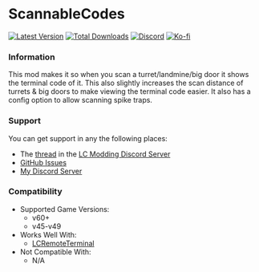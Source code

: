 # ScannableCodes

[![Latest Version](https://img.shields.io/thunderstore/v/Dev1A3/ScannableCodes?style=for-the-badge&logo=thunderstore&logoColor=white)](https://thunderstore.io/c/lethal-company/p/Dev1A3/ScannableCodes)
[![Total Downloads](https://img.shields.io/thunderstore/dt/Dev1A3/ScannableCodes?style=for-the-badge&logo=thunderstore&logoColor=white)](https://thunderstore.io/c/lethal-company/p/Dev1A3/ScannableCodes)
[![Discord](https://img.shields.io/discord/646323142737788928?style=for-the-badge&logo=discord&logoColor=white&label=Discord)](https://discord.gg/CKqVFPRtKp)
[![Ko-fi](https://img.shields.io/badge/Donate-F16061.svg?style=for-the-badge&logo=ko-fi&logoColor=white&label=Ko-fi)](https://ko-fi.com/K3K8SOM8U)

### Information

This mod makes it so when you scan a turret/landmine/big door it shows the terminal code of it. This also slightly increases the scan distance of turrets & big doors to make viewing the terminal code easier. It also has a config option to allow scanning spike traps.

### Support

You can get support in any the following places:

- The [thread](https://discord.com/channels/1168655651455639582/1192620220439859290) in the [LC Modding Discord Server](https://discord.gg/lcmod)
- [GitHub Issues](https://github.com/1A3Dev/LC-ScannableCodes/issues)
- [My Discord Server](https://discord.gg/CKqVFPRtKp)

### Compatibility

- Supported Game Versions:
  - v60+
  - v45-v49
- Works Well With:
  - [LCRemoteTerminal](https://thunderstore.io/c/lethal-company/p/hesukastro/LCRemoteTerminal/)
- Not Compatible With:
  - N/A
